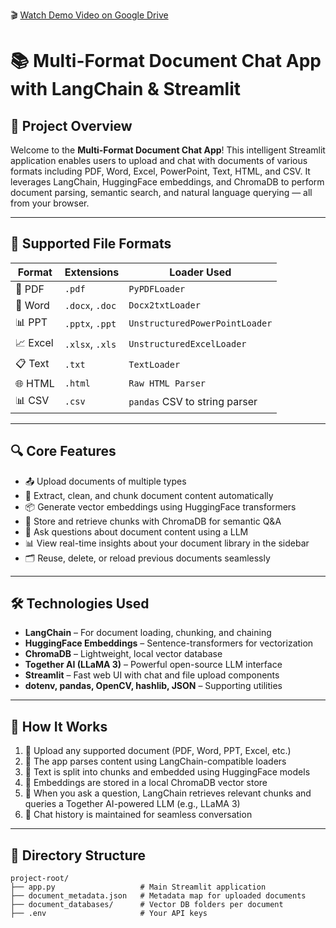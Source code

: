 🎬 [Watch Demo Video on Google Drive](https://drive.google.com/file/d/1mzYB5GoM_DAO4OxWrFPerIzl0evd70oN/view?usp=sharing)

# 📚 Multi-Format Document Chat App with LangChain & Streamlit

## 📌 **Project Overview**
Welcome to the **Multi-Format Document Chat App**! This intelligent Streamlit application enables users to upload and chat with documents of various formats including PDF, Word, Excel, PowerPoint, Text, HTML, and CSV. It leverages LangChain, HuggingFace embeddings, and ChromaDB to perform document parsing, semantic search, and natural language querying — all from your browser.

---

## 📂 **Supported File Formats**

| Format     | Extensions                | Loader Used                      |
|------------|---------------------------|----------------------------------|
| 📄 PDF     | `.pdf`                    | `PyPDFLoader`                    |
| 📝 Word    | `.docx`, `.doc`           | `Docx2txtLoader`                 |
| 📊 PPT     | `.pptx`, `.ppt`           | `UnstructuredPowerPointLoader`   |
| 📈 Excel   | `.xlsx`, `.xls`           | `UnstructuredExcelLoader`        |
| 📋 Text    | `.txt`                    | `TextLoader`                     |
| 🌐 HTML    | `.html`                   | `Raw HTML Parser`                |
| 📊 CSV     | `.csv`                    | `pandas` CSV to string parser    |

---

## 🔍 **Core Features**

- 📤 Upload documents of multiple types  
- 🧠 Extract, clean, and chunk document content automatically  
- 📦 Generate vector embeddings using HuggingFace transformers  
- 🧠 Store and retrieve chunks with ChromaDB for semantic Q&A  
- 💬 Ask questions about document content using a LLM  
- 📊 View real-time insights about your document library in the sidebar  
- 🗂️ Reuse, delete, or reload previous documents seamlessly

---

## 🛠️ **Technologies Used**

- **LangChain** – For document loading, chunking, and chaining
- **HuggingFace Embeddings** – Sentence-transformers for vectorization
- **ChromaDB** – Lightweight, local vector database
- **Together AI (LLaMA 3)** – Powerful open-source LLM interface
- **Streamlit** – Fast web UI with chat and file upload components
- **dotenv, pandas, OpenCV, hashlib, JSON** – Supporting utilities

---

## 🧠 **How It Works**

1. 📂 Upload any supported document (PDF, Word, PPT, Excel, etc.)
2. 🧹 The app parses content using LangChain-compatible loaders
3. 📎 Text is split into chunks and embedded using HuggingFace models
4. 🧠 Embeddings are stored in a local ChromaDB vector store
5. 💬 When you ask a question, LangChain retrieves relevant chunks and queries a Together AI-powered LLM (e.g., LLaMA 3)
6. 🔁 Chat history is maintained for seamless conversation

---

## 📁 **Directory Structure**
```
project-root/
├── app.py                   # Main Streamlit application
├── document_metadata.json   # Metadata map for uploaded documents
├── document_databases/      # Vector DB folders per document
├── .env                     # Your API keys
```

